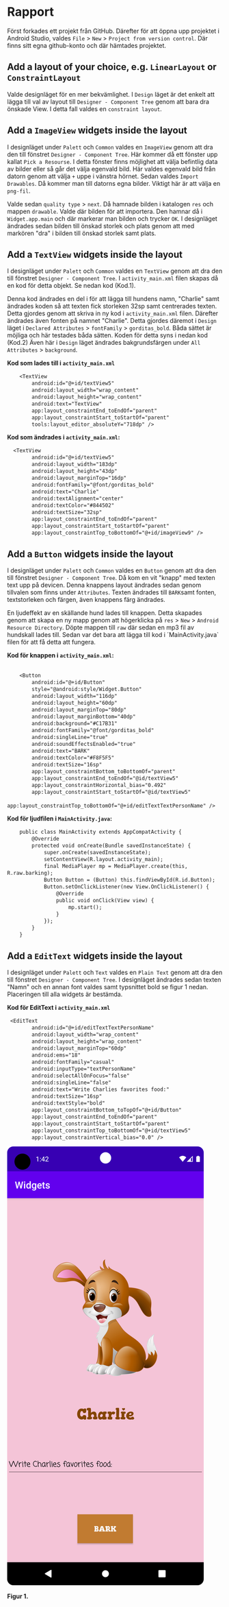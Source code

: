
# Rapport

Först forkades ett projekt från GitHub. Därefter för att öppna upp projektet i Android Studio, 
valdes `File` > `New` > `Project from version control`. Där finns sitt egna github-konto
och där hämtades projektet.


## Add a layout of your choice, e.g. `LinearLayout` or `ConstraintLayout`

Valde designläget för en mer bekvämlighet. I `Design` läget är det enkelt att lägga till 
val av layout till `Designer - Component Tree` genom att bara dra önskade View. I detta fall 
valdes en `constraint layout`. 


## Add a `ImageView` widgets inside the layout

I designläget under `Palett` och `Common` valdes en `ImageView` genom att dra den till fönstret 
`Designer - Component Tree`. Här kommer då ett fönster upp kallat `Pick a Resourse`. I detta fönster
finns möjlighet att välja befintlig data av bilder eller så går det välja egenvald bild. Här valdes 
egenvald bild från datorn genom att välja `+` uppe i vänstra hörnet. Sedan valdes `Import Drawables`. 
Då kommer man till datorns egna bilder. Viktigt här är att välja en `png-fil`. 

Valde sedan `quality type` > `next`. Då hamnade bilden i katalogen `res` och mappen `drawable`. 
Valde där bilden för att importera. Den hamnar då i `Widget.app.main` och där markerar man bilden 
och trycker `OK`. I designläget ändrades sedan bilden till önskad storlek och plats genom att med 
markören "dra" i bilden till önskad storlek samt plats.


## Add a `TextView` widgets inside the layout

I designläget under `Palett` och `Common` valdes en `TextView` genom att dra den till fönstret 
`Designer - Component Tree`. I `activity_main.xml` filen skapas då en kod för detta objekt. 
Se nedan kod (Kod.1). 

Denna kod ändrades en del i för att lägga till hundens namn, "Charlie" samt ändrades koden så att 
texten fick storleken 32sp samt centrerades texten. Detta gjordes genom att skriva in ny kod i 
`activity_main.xml` filen. Därefter ändrades även fonten på namnet "Charlie". Detta gjordes däremot 
i `Design` läget i `Declared Attributes` > `fontFamily` > `gorditas_bold`. Båda sättet är möjliga 
och här testades båda sätten. Koden för detta syns i nedan kod (Kod.2) Även här i `Design`
läget ändrades bakgrundsfärgen under `All Attributes` > `background`. 

**Kod som lades till i `activity_main.xml`**

```
    <TextView
        android:id="@+id/textView5"
        android:layout_width="wrap_content"
        android:layout_height="wrap_content"
        android:text="TextView"
        app:layout_constraintEnd_toEndOf="parent"
        app:layout_constraintStart_toStartOf="parent"
        tools:layout_editor_absoluteY="718dp" />
```
**Kod som ändrades i `activity_main.xml`:**

```
  <TextView
        android:id="@+id/textView5"
        android:layout_width="183dp"
        android:layout_height="43dp"
        android:layout_marginTop="16dp"
        android:fontFamily="@font/gorditas_bold"
        android:text="Charlie"
        android:textAlignment="center"
        android:textColor="#844502"
        android:textSize="32sp"
        app:layout_constraintEnd_toEndOf="parent"
        app:layout_constraintStart_toStartOf="parent"
        app:layout_constraintTop_toBottomOf="@+id/imageView9" />
```


## Add a `Button` widgets inside the layout

I designläget under `Palett` och `Common` valdes en `Button` genom att dra den till fönstret
`Designer - Component Tree`. Då kom en vit "knapp" med texten text upp på devicen. Denna knappens
layout ändrades sedan genom tillvalen som finns under `Attributes`. Texten ändrades till `BARK`samt 
fonten, textstorleken och färgen, även knappens färg ändrades. 

En ljudeffekt av en skällande hund lades till knappen. Detta skapades genom att skapa en ny mapp 
genom att högerklicka på `res` > `New` > `Android Resource Directory`. Döpte mappen till `raw` där 
sedan en mp3 fil av hundskall lades till. Sedan var det bara att lägga till kod i 
´MainActivity.java` filen för att få detta att fungera. 

**Kod för knappen i `activity_main.xml`:**

```

    <Button
        android:id="@+id/Button"
        style="@android:style/Widget.Button"
        android:layout_width="116dp"
        android:layout_height="60dp"
        android:layout_marginTop="80dp"
        android:layout_marginBottom="40dp"
        android:background="#C17B31"
        android:fontFamily="@font/gorditas_bold"
        android:singleLine="true"
        android:soundEffectsEnabled="true"
        android:text="BARK"
        android:textColor="#F8F5F5"
        android:textSize="16sp"
        app:layout_constraintBottom_toBottomOf="parent"
        app:layout_constraintEnd_toEndOf="@id/textView5"
        app:layout_constraintHorizontal_bias="0.492"
        app:layout_constraintStart_toStartOf="@id/textView5"
        app:layout_constraintTop_toBottomOf="@+id/editTextTextPersonName" />
```

**Kod för ljudfilen i `MainActivity.java`:**

```
    public class MainActivity extends AppCompatActivity {
        @Override
        protected void onCreate(Bundle savedInstanceState) {
            super.onCreate(savedInstanceState);
            setContentView(R.layout.activity_main);
            final MediaPlayer mp = MediaPlayer.create(this, R.raw.barking);
            Button Button = (Button) this.findViewById(R.id.Button);
            Button.setOnClickListener(new View.OnClickListener() {
                @Override
                public void onClick(View view) {
                    mp.start();
                }
            });
        }
    }
```


## Add a `EditText` widgets inside the layout
I designläget under `Palett` och `Text` valdes en `Plain Text` genom att dra den till fönstret
`Designer - Component Tree`.
I designläget ändrades sedan texten "Namn" och en annan font valdes samt typsnittet bold 
se figur 1 nedan. Placeringen till alla widgets är bestämda.

**Kod för EditText i `activity_main.xml`**

```
 <EditText
        android:id="@+id/editTextTextPersonName"
        android:layout_width="wrap_content"
        android:layout_height="wrap_content"
        android:layout_marginTop="60dp"
        android:ems="18"
        android:fontFamily="casual"
        android:inputType="textPersonName"
        android:selectAllOnFocus="false"
        android:singleLine="false"
        android:text="Write Charlies favorites food:"
        android:textSize="16sp"
        android:textStyle="bold"
        app:layout_constraintBottom_toTopOf="@+id/Button"
        app:layout_constraintEnd_toEndOf="parent"
        app:layout_constraintStart_toStartOf="parent"
        app:layout_constraintTop_toBottomOf="@+id/textView5"
        app:layout_constraintVertical_bias="0.0" />
 ```


![](Screenshot_20230419_134338.png)

**Figur 1.**